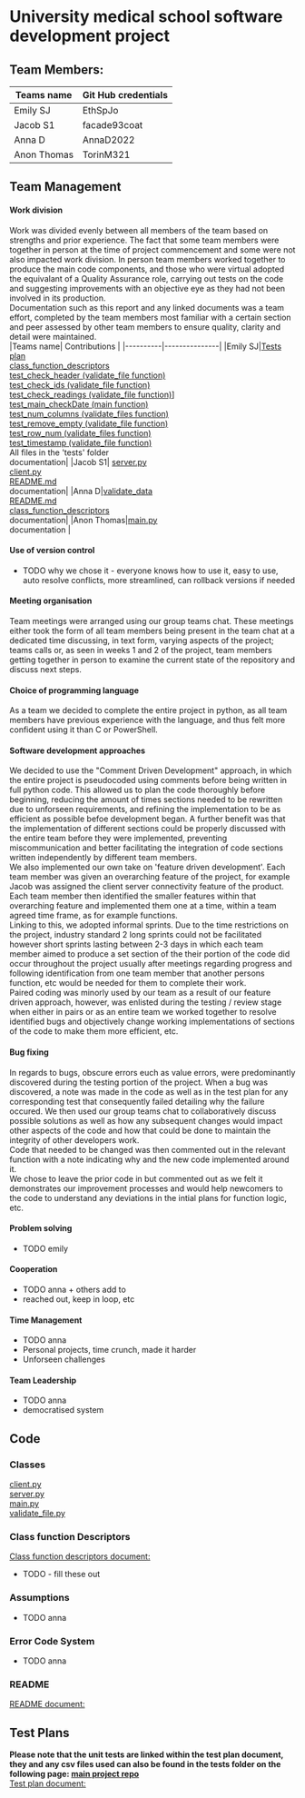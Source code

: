 # University medical school software development project
## Team Members:
|Teams name| Git Hub credentials |
|----------|---------------------|
|Emily SJ|EthSpJo|
|Jacob S1| facade93coat|
|Anna D|AnnaD2022 |
|Anon Thomas|TorinM321 |

## Team Management
#### Work division
Work was divided evenly between all members of the team based on strengths and prior experience. The fact that some team members were together in person at the time of project commencement and some were not also impacted work division. In person team members worked together to produce the main code components, and those who were virtual adopted the equivalant of a Quality Assurance role, carrying out tests on the code and suggesting improvements with an objective eye as they had not been involved in its production. <br> Documentation such as this report and any linked documents was a team effort, completed by the team members most familiar with a certain section and peer assessed by other team members to ensure quality, clarity and detail were maintained. <br>
|Teams name| Contributions |
|----------|---------------|
|Emily SJ|[Tests plan](https://github.com/AnnaD2022/QA-FTP-Project/blob/main/test_plans.md) <br> [class_function_descriptors](https://github.com/AnnaD2022/QA-FTP-Project/blob/main/class_function_descriptors.md) <br> [test_check_header (validate_file function)](https://github.com/AnnaD2022/QA-FTP-Project/blob/main/test_check_header.py) <br> [test_check_ids (validate_file function)](https://github.com/AnnaD2022/QA-FTP-Project/blob/main/test_check_ids.py) <br> [test_check_readings (validate_file function)](https://github.com/AnnaD2022/QA-FTP-Project/blob/main/test_check_readings.py)] <br> [test_main_checkDate (main function)](https://github.com/AnnaD2022/QA-FTP-Project/blob/main/test_main_checkDate.py) <br> [test_num_columns (validate_files function)](https://github.com/AnnaD2022/QA-FTP-Project/blob/main/test_num_columns.py) <br> [test_remove_empty (validate_file function)](https://github.com/AnnaD2022/QA-FTP-Project/blob/main/test_remove_empty.py) <br> [test_row_num (validate_files function)](https://github.com/AnnaD2022/QA-FTP-Project/blob/main/test_row_num.py) <br> [test_timestamp (validate_file function)](https://github.com/AnnaD2022/QA-FTP-Project/blob/main/test_timestamp.py) <br> All files in the 'tests' folder <br> documentation|
|Jacob S1| [server.py](https://github.com/AnnaD2022/QA-FTP-Project/blob/main/server.py) <br> [client.py](https://github.com/AnnaD2022/QA-FTP-Project/blob/main/client.py) <br> [README.md](https://github.com/AnnaD2022/QA-FTP-Project/blob/main/README.md) <br> documentation|
|Anna D|[validate_data](https://github.com/AnnaD2022/QA-FTP-Project/blob/main/validate_file.py)<br> [README.md](https://github.com/AnnaD2022/QA-FTP-Project/blob/main/README.md) <br> [class_function_descriptors](https://github.com/AnnaD2022/QA-FTP-Project/blob/main/class_function_descriptors.md) <br> documentation|
|Anon Thomas|[main.py](https://github.com/AnnaD2022/QA-FTP-Project/blob/main/main.py) <br> documentation |

#### Use of version control
- TODO why we chose it - everyone knows how to use it, easy to use, auto resolve conflicts, more streamlined, can rollback versions if needed

#### Meeting organisation
Team meetings were arranged using our group teams chat. These meetings either took the form of all team members being present in the team chat at a dedicated time discussing, in text form, varying aspects of the project; teams calls or, as seen in weeks 1 and 2 of the project, team members getting together in person to examine the current state of the repository and discuss next steps.

#### Choice of programming language
As a team we decided to complete the entire project in python, as all team members have previous experience with the language, and thus felt more confident using it than C or PowerShell.

#### Software development approaches
We decided to use the "Comment Driven Development" approach, in which the entire project is pseudocoded using comments before being written in full python code.  This allowed us to plan the code thoroughly before beginning, reducing the amount of times sections needed to be rewritten due to unforseen requirements, and refining the implementation to be as efficient as possible befoe development began.  A further benefit was that the implementation of different sections could be properly discussed with the entire team before they were implemented, preventing miscommunication and better facilitating the integration of code sections written independently by different team members. <br>
We also implemented our own take on 'feature driven development'. Each team member was given an overarching feature of the project, for example Jacob was assigned the client server connectivity feature of the product. Each team member then identified the smaller features within that overarching feature and implemented them one at a time, within a team agreed time frame, as for example functions. <br>
Linking to this, we adopted informal sprints. Due to the time restrictions on the project, industry standard 2 long sprints could not be facilitated however short sprints lasting between 2-3 days in which each team member aimed to produce a set section of the their portion of the code did occur throughout the project usually after meetings regarding progress and following identification from one team member that another persons function, etc would be needed for them to complete their work. <br>
Paired coding was minorly used by our team as a result of our feature driven approach, however, was enlisted during the testing / review stage when either in pairs or as an entire team we worked together to resolve identified bugs and objectively change working implementations of sections of the code to make them more efficient, etc.

#### Bug fixing
In regards to bugs, obscure errors euch as value errors, were predominantly discovered during the testing portion of the project. When a bug was discovered, a note was made in the code as well as in the test plan for any corresponding test that consequently failed detailing why the failure occured. We then used our group teams chat to collaboratively discuss possible solutions as well as how any subsequent changes would impact other aspects of the code and how that could be done to maintain the integrity of other developers work.<br>
Code that needed to be changed was then commented out in the relevant function with a note indicating why and the new code implemented around it. <br>
We chose to leave the prior code in but commented out as we felt it demonstrates our improvement processes and would help newcomers to the code to understand any deviations in the intial plans for function logic, etc.

#### Problem solving
- TODO emily

#### Cooperation
- TODO anna + others add to
- reached out, keep in loop, etc 

#### Time Management
- TODO anna
- Personal projects, time crunch, made it harder
- Unforseen challenges

#### Team Leadership
- TODO anna
- democratised system

## Code
### Classes
[client.py](https://github.com/AnnaD2022/QA-FTP-Project/blob/main/client.py) <br>
[server.py](https://github.com/AnnaD2022/QA-FTP-Project/blob/main/server.py) <br>
[main.py](https://github.com/AnnaD2022/QA-FTP-Project/blob/main/main.py) <br>
[validate_file.py](https://github.com/AnnaD2022/QA-FTP-Project/blob/main/validate_file.py) <br>


### Class function Descriptors
[Class function descriptors document:](https://github.com/AnnaD2022/QA-FTP-Project/blob/main/class_function_descriptors.md) 
- TODO - fill these out

### Assumptions
- TODO anna

### Error Code System
- TODO anna

### README
[README document:]()
## Test Plans
**Please note that the unit tests are linked within the test plan document, they and any csv files used can also be found in the tests folder on the following page: [main project repo](https://github.com/AnnaD2022/QA-FTP-Project)** <br>
[Test plan document:](https://github.com/AnnaD2022/QA-FTP-Project/blob/main/test_plans.md)
